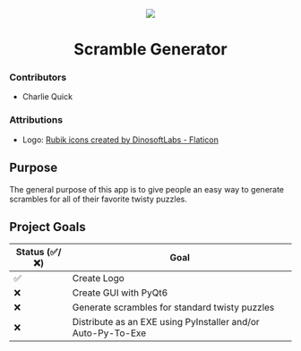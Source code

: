 <p align="center"> <img src="/images/logo-512x512.ico" /> </p>

<center> <h1> Scramble Generator </h1> </center>

### Contributors

- Charlie Quick

### Attributions

- Logo: <a href="https://www.flaticon.com/free-icons/rubik" title="Rubik icons">Rubik icons created by DinosoftLabs - Flaticon</a>

## Purpose

The general purpose of this app is to give people an easy way to generate scrambles for all of their favorite twisty puzzles.

## Project Goals

| Status (:white_check_mark:/:x:) | Goal                                                         |
| ------------------------------- | ------------------------------------------------------------ |
| :white_check_mark:              | Create Logo                                                  |
| :x:                             | Create GUI with PyQt6                                        |
| :x:                             | Generate scrambles for standard twisty puzzles               |
| :x:                             | Distribute as an EXE using PyInstaller and/or Auto-Py-To-Exe |
